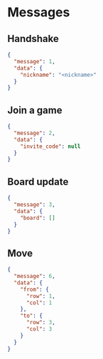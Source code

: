 # Messages

## Handshake

```json
{
  "message": 1,
  "data": {
    "nickname": "<nickname>"
  }
}
```

## Join a game

```json
{
  "message": 2,
  "data": {
    "invite_code": null
  }
}
```

## Board update

```json
{
  "message": 3,
  "data": {
    "board": []
  }
}
```

## Move

```json
{
  "message": 6,
  "data": {
    "from": {
      "row": 1,
      "col": 1
    },
    "to": {
      "row": 3,
      "col": 3
    }
  }
}
```